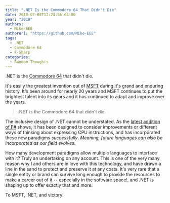 ```yaml
---
title: ".NET Is the Commodore 64 That Didn't Die"
date: 2018-07-05T12:24:56-04:00
year: "2018"
authors:
  - Mike-EEE
authorurl: "https://github.com/Mike-EEE"
tags:
  - .NET
  - Commodore 64
  - F-Sharp
categories:
  - Random Thoughts
---
```


.NET is the [Commodore 64](https://en.wikipedia.org/wiki/Commodore_64) that didn't die.  

It's easily the greatest invention out of [MSFT](/2018/06/msft-vs-ms/) during it's grand and enduring history.  It's been around for nearly 20 years and MSFT continues to put the brightest talent into its gears and it has continued to adapt and improve over the years.  

> .NET is the Commodore 64 that didn't die.

The inclusive design of .NET cannot be understated.  As the [latest addition of F#](https://en.wikipedia.org/wiki/F_Sharp_(programming_language)) shows, it has been designed to consider improvements or different ways of thinking about expressing CPU instructions, and has incorporated these new paradigms *successfully*.  *Meaning, future languages can also be incorporated as our field evolves.*

How many development paradigms allow multiple languages to interface with it?  Truly an undertaking on any account.  This is one of the very many reason why I and others are in love with this technology, and have drawn a line in the sand to protect and preserve it at any costs.  It's very rare that a single entity or brand can survive long enough to provide the resources to make a career out of it -- especially in the software space!, and .NET is shaping up to offer exactly that and more.

To MSFT, .NET, and victory!